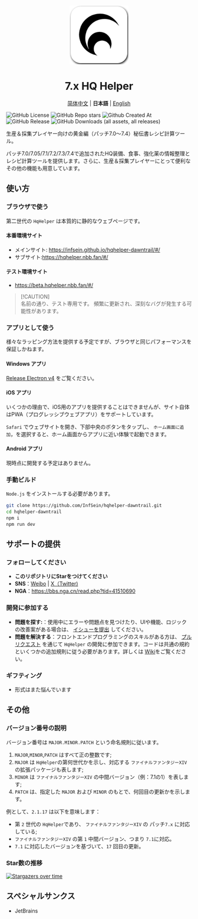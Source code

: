 <p align="center">
  <img width="160" alt="icon" height="160" src="/public/icons/logo_v2_shadowed.png" />
</p>

<h1 align="center">7.x HQ Helper</h1>

<p align="center">
  <a href="/README.md">简体中文</a>
  |
  <strong>日本語</strong>
  |
  <a href="/docs/README.en.md">English</a>
</p>

![GitHub License](https://img.shields.io/github/license/InfSein/hqhelper-dawntrail?style=flat&logo=github) ![GitHub Repo stars](https://img.shields.io/github/stars/InfSein/hqhelper-dawntrail?style=flat&logo=github) ![Github Created At](https://img.shields.io/github/created-at/InfSein/hqhelper-dawntrail?style=flat&logo=github) <br>
![GitHub Release](https://img.shields.io/github/v/release/InfSein/hqhelper-dawntrail?style=flat&logo=github) ![GitHub Downloads (all assets, all releases)](https://img.shields.io/github/downloads/InfSein/hqhelper-dawntrail/total?style=flat&logo=github)

生産＆採集プレイヤー向けの黄金編（パッチ7.0～7.4）秘伝書レシピ計算ツール。

パッチ7.0/7.05/7.1/7.2/7.3/7.4で追加されたHQ装備、食事、強化薬の情報整理とレシピ計算ツールを提供します。さらに、生産＆採集プレイヤーにとって便利なその他の機能も用意しています。

## 使い方

### ブラウザで使う

第二世代の `HqHelper` は本質的に静的なウェブページです。

#### 本番環境サイト

* メインサイト: https://infsein.github.io/hqhelper-dawntrail/#/
* サブサイト:https://hqhelper.nbb.fan/#/


#### テスト環境サイト

* https://beta.hqhelper.nbb.fan/#/

> [!CAUTION]\
> 名前の通り、テスト専用です。
> 頻繁に更新され、深刻なバグが発生する可能性があります。

### アプリとして使う

様々なラッピング方法を提供する予定ですが、ブラウザと同じパフォーマンスを保証しかねます。

#### Windows アプリ

 [Release Electron v4](https://github.com/InfSein/hqhelper-dawntrail/releases/tag/electron.v4) をご覧ください。

#### iOS アプリ

いくつかの理由で、iOS用のアプリを提供することはできませんが、サイト自体はPWA（プログレッシブウェブアプリ）をサポートしています。

 `Safari` でウェブサイトを開き、下部中央のボタンをタップし、 `ホーム画面に追加`，を選択すると、ホーム画面からアプリに近い体験で起動できます。

#### Android アプリ

現時点に開発する予定はありません。

### 手動ビルド

 `Node.js` をインストールする必要があります。

```sh
git clone https://github.com/InfSein/hqhelper-dawntrail.git
cd hqhelper-dawntrail
npm i
npm run dev
```

## サポートの提供

### フォローしてください

* **このリポジトリにStarをつけてください**
* **SNS**：[Weibo](https://weibo.com/u/7870808507) | [X（Twitter)](https://twitter.com/FF14_HqHelper)
* **NGA**：<https://bbs.nga.cn/read.php?tid=41510690>

### 開発に参加する

* **問題を探す:**：使用中にエラーや問題点を見つけたり、UIや機能、ロジックの改善案がある場合は、 [イシューを提出](https://github.com/InfSein/hqhelper-dawntrail/issues/new) してください。
* **問題を解決する**：フロントエンドプログラミングのスキルがある方は、 [プルリクエスト](https://github.com/InfSein/hqhelper-dawntrail/pulls) を通じて `HqHelper` の開発に参加できます。コードは共通の規約といくつかの追加規則に従う必要があります。詳しくは [Wiki](https://github.com/InfSein/hqhelper-dawntrail/wiki)をご覧ください。

### ギフティング

* 形式はまた悩んでいます

## その他

### バージョン番号の説明

バージョン番号は `MAJOR.MINOR.PATCH`  という命名規則に従います。

1. `MAJOR`,`MINOR`,`PATCH` はすべて正の整数です;
2. `MAJOR` は `HqHelper`の第何世代かを示し、対応する `ファイナルファンタジーXIV` の拡張パッケージも表します;
3. `MINOR` は `ファイナルファンタジーXIV` の中間バージョン（例：7.1の1）を表します;
4. `PATCH` は、指定した `MAJOR` および `MINOR` のもとで、何回目の更新かを示します。

例として、`2.1.17` は以下を意味します：

- 第 `2` 世代の `HqHelper`であり、 `ファイナルファンタジーXIV` の パッチ`7.x` に対応している;
-  `ファイナルファンタジーXIV` の第 `1` 中間バージョン、つまり `7.1`に対応。
-  `7.1` に対応したバージョンを基づいて、`17` 回目の更新。

### Star数の推移

[![Stargazers over time](https://starchart.cc/InfSein/hqhelper-dawntrail.svg?variant=adaptive)](https://starchart.cc/InfSein/hqhelper-dawntrail)

## スペシャルサンクス

* JetBrains 

